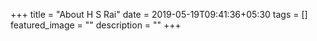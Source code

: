 +++
title =  "About H S Rai"
date = 2019-05-19T09:41:36+05:30
tags = []
featured_image = ""
description = ""
+++
